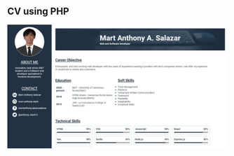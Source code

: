 ## CV using PHP

![screenshot](https://github.com/mart-anthony-stark/CV/blob/main/assets/images/Salazar_BSIT-2C_ASYNC_A_Screenshot.png?raw=true)
